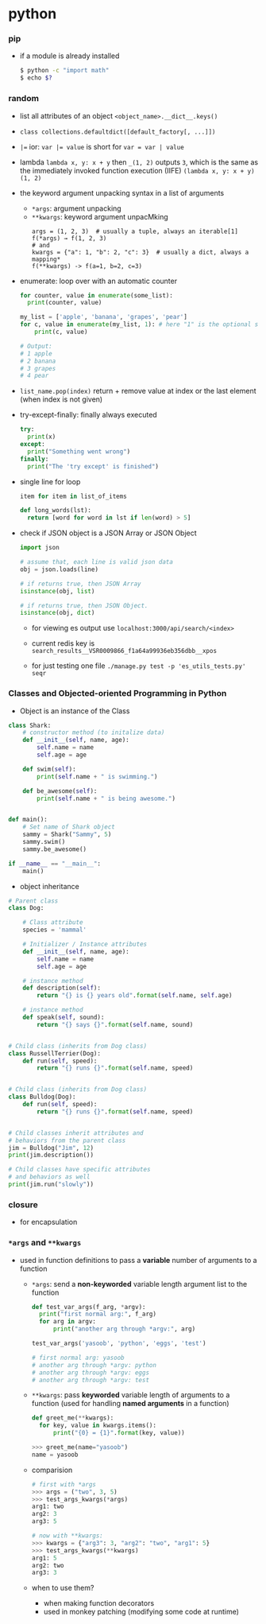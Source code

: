 # python

### pip
- if a module is already installed
  ```bash
  $ python -c "import math"
  $ echo $?
  ```

### random
- list all attributes of an object `<object_name>.__dict__.keys()
`
- `class collections.defaultdict([default_factory[, ...]])`
- `|=` ior: `var |= value` is short for `var = var | value`
- lambda `lambda x, y: x + y` then `_(1, 2)` outputs `3`, which is the same as the immediately invoked function execution (IIFE) `(lambda x, y: x + y)(1, 2)`
- the keyword argument unpacking syntax in a list of arguments
  - `*args`: argument unpacking
  - `**kwargs`: keyword argument unpacMking
    ```
    args = (1, 2, 3)  # usually a tuple, always an iterable[1]
    f(*args) → f(1, 2, 3)
    # and
    kwargs = {"a": 1, "b": 2, "c": 3}  # usually a dict, always a mapping*
    f(**kwargs) -> f(a=1, b=2, c=3)
    ```

- enumerate: loop over with an automatic counter

  ```py
  for counter, value in enumerate(some_list):
    print(counter, value)
  ```

  ```py
  my_list = ['apple', 'banana', 'grapes', 'pear']
  for c, value in enumerate(my_list, 1): # here "1" is the optional start index
      print(c, value)

  # Output:
  # 1 apple
  # 2 banana
  # 3 grapes
  # 4 pear
  ```

- `list_name.pop(index)` return + remove value at index or the last element (when index is not given)

- try-except-finally: finally always executed
  ```py
  try:
    print(x)
  except:
    print("Something went wrong")
  finally:
    print("The 'try except' is finished")
  ```
- single line for loop
  ```py
  item for item in list_of_items
  ```
  ```py
  def long_words(lst):
    return [word for word in lst if len(word) > 5]
  ```

- check if JSON object is a JSON Array or JSON Object

  ```py
  import json

  # assume that, each line is valid json data
  obj = json.loads(line)

  # if returns true, then JSON Array
  isinstance(obj, list)

  # if returns true, then JSON Object.
  isinstance(obj, dict)
  ```
  - for viewing es output use `localhost:3000/api/search/<index>`

  - current redis key is `search_results__VSR0009866_f1a64a99936eb356dbb__xpos`

  - for just testing one file `./manage.py test -p 'es_utils_tests.py' seqr`




### Classes and Objected-oriented Programming in Python

- Object is an instance of the Class

```py
class Shark:
    # constructor method (to initalize data)
    def __init__(self, name, age):
        self.name = name
        self.age = age

    def swim(self):
        print(self.name + " is swimming.")

    def be_awesome(self):
        print(self.name + " is being awesome.")


def main():
    # Set name of Shark object
    sammy = Shark("Sammy", 5)
    sammy.swim()
    sammy.be_awesome()

if __name__ == "__main__":
    main()
```

- object inheritance

```Python
# Parent class
class Dog:

    # Class attribute
    species = 'mammal'

    # Initializer / Instance attributes
    def __init__(self, name, age):
        self.name = name
        self.age = age

    # instance method
    def description(self):
        return "{} is {} years old".format(self.name, self.age)

    # instance method
    def speak(self, sound):
        return "{} says {}".format(self.name, sound)


# Child class (inherits from Dog class)
class RussellTerrier(Dog):
    def run(self, speed):
        return "{} runs {}".format(self.name, speed)


# Child class (inherits from Dog class)
class Bulldog(Dog):
    def run(self, speed):
        return "{} runs {}".format(self.name, speed)


# Child classes inherit attributes and
# behaviors from the parent class
jim = Bulldog("Jim", 12)
print(jim.description())

# Child classes have specific attributes
# and behaviors as well
print(jim.run("slowly"))
```

### closure

- for encapsulation

### `*args` and `**kwargs`
- used in function definitions to pass a **variable** number of arguments to a function
  - `*args`: send a **non-keyworded** variable length argument list to the function

    ```python
    def test_var_args(f_arg, *argv):
      print("first normal arg:", f_arg)
      for arg in argv:
          print("another arg through *argv:", arg)

    test_var_args('yasoob', 'python', 'eggs', 'test')

    # first normal arg: yasoob
    # another arg through *argv: python
    # another arg through *argv: eggs
    # another arg through *argv: test
    ```

  - `**kwargs`: pass **keyworded** variable length of arguments to a function (used for handling **named arguments** in a function)

    ```Python
    def greet_me(**kwargs):
      for key, value in kwargs.items():
          print("{0} = {1}".format(key, value))

    >>> greet_me(name="yasoob")
    name = yasoob
    ```
  - comparision
    ```python
    # first with *args
    >>> args = ("two", 3, 5)
    >>> test_args_kwargs(*args)
    arg1: two
    arg2: 3
    arg3: 5

    # now with **kwargs:
    >>> kwargs = {"arg3": 3, "arg2": "two", "arg1": 5}
    >>> test_args_kwargs(**kwargs)
    arg1: 5
    arg2: two
    arg3: 3
    ```
  - when to use them?
    - when making function decorators
    - used in monkey patching (modifying some code at runtime)
